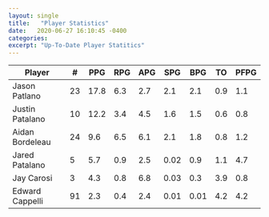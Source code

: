 ```yaml
---
layout: single
title:   "Player Statistics"
date:   2020-06-27 16:10:45 -0400
categories:
excerpt: "Up-To-Date Player Statitics"
---
```

| Player          | #  | PPG  | RPG | APG | SPG  | BPG  | TO  | PFPG |
|-----------------|----|------|-----|-----|------|------|-----|------|
| Jason Patlano   | 23 | 17.8 | 6.3 | 2.7 | 2.1  | 2.1  | 0.9 | 1.1  |
| Justin Patalano | 10 | 12.2 | 3.4 | 4.5 | 1.6  | 1.5  | 0.6 | 0.8  |
| Aidan Bordeleau | 24 | 9.6  | 6.5 | 6.1 | 2.1  | 1.8  | 0.8 | 1.2  |
| Jared Patalano  | 5  | 5.7  | 0.9 | 2.5 | 0.02 | 0.9  | 1.1 | 4.7  |
| Jay Carosi      | 3  | 4.3  | 0.8 | 6.8 | 0.03 | 0.3  | 3.9 | 0.8  |
| Edward Cappelli | 91 | 2.3  | 0.4 | 2.4 | 0.01 | 0.01 | 4.2 | 4.2  |



[jekyll-docs]: https://jekyllrb.com/docs/home
[jekyll-gh]:   https://github.com/jekyll/jekyll
[jekyll-talk]: https://talk.jekyllrb.com/
